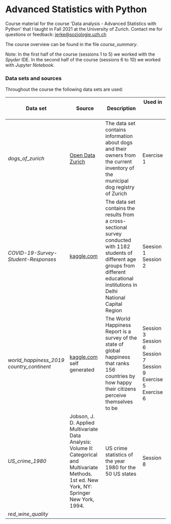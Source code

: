 # Advanced Statistics with Python

Course material for the course 'Data analysis - Advanced Statistics with Python' that I taught in Fall 2021 at the University of Zurich.
Contact me for questions or feedback: jerke@soziologie.uzh.ch

The course overview can be found in the file *course_summary*.

Note: In the first half of the course (sessions 1 to 5) we worked with the _Spyder_ IDE. In the second half of the course (sessions 6 to 10) we worked with _Jupyter Notebook_.


### Data sets and sources

Throughout the course the following data sets are used:

| Data set | Source| Description | Used in &nbsp; &nbsp; &nbsp; &nbsp; &nbsp; &nbsp; &nbsp; &nbsp; &nbsp; &nbsp; &nbsp; &nbsp; &nbsp; &nbsp; &nbsp;|
| ------- | -------------- | ------------- | ------------- |
|_dogs_of_zurich_ | [Open Data Zurich](https://www.stadt-zuerich.ch/opendata) | The data set contains information about dogs and their owners from the current inventory of the municipal dog registry of Zurich| Exercise 1 |
|_COVID-19-Survey-Student-Responses_| [kaggle.com](https://www.kaggle.com/kunal28chaturvedi/covid19-and-its-impact-on-students) | The data set contains the results from a cross-sectional survey conducted with 1182 students of different age groups from different educational institutions in Delhi National Capital Region| Seesion 1 <br> Session 2 |
|_world_happiness_2019_ <br> _country_continent_ | [kaggle.com](https://www.kaggle.com/unsdsn/world-happiness) <br> self generated | The World Happiness Report is a survey of the state of global happiness that ranks 156 countries by how happy their citizens perceive themselves to be | Session 3 <br> Session 6 <br> Session 7 <br> Session 9 <br> Exercise 5 <br> Exercise 6 |
| _US_crime_1980_ | Jobson, J. D. Applied Multivariate Data Analysis: Volume II: Categorical and Multivariate Methods. 1st ed. New York, NY: Springer New York, 1994. | US crime statistics of the year 1980 for the 50 US states | Session 8 |
|_red_wine_quality_ | 